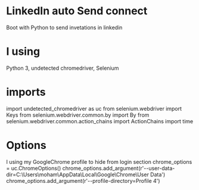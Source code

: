 # LinkedIn auto Send connect
Boot with Python to send invetations  in linkedin

# I using
Python 3, undetected chromedriver, Selenium

# imports
import undetected_chromedriver as uc
from selenium.webdriver import Keys
from selenium.webdriver.common.by import By
from selenium.webdriver.common.action_chains import ActionChains
import time


# Options
I using my GoogleChrome profile to hide  from login section
chrome_options = uc.ChromeOptions()
chrome_options.add_argument(r'--user-data-dir=C:\Users\moham\AppData\Local\Google\Chrome\User Data')
chrome_options.add_argument(r'--profile-directory=Profile 4')

